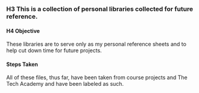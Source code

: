 ### H3 This is a collection of personal libraries collected for future reference. 

#### H4 Objective

These libraries are to serve only as my personal reference sheets and to help cut down time for future projects.

#### Steps Taken

All of these files, thus far, have been taken from course projects and The Tech Academy and have been labeled as such.
